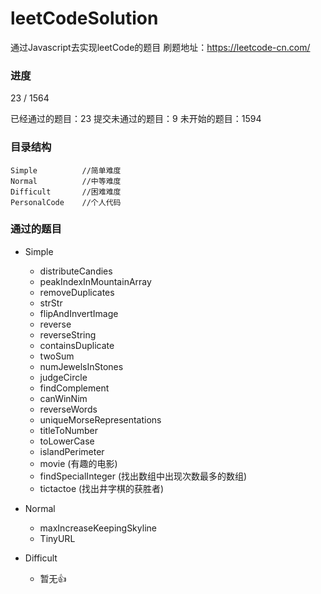 # leetCodeSolution
通过Javascript去实现leetCode的题目
刷题地址：https://leetcode-cn.com/


### 进度
23 / 1564

已经通过的题目：23
提交未通过的题目：9
未开始的题目：1594

### 目录结构
```
Simple          //简单难度
Normal          //中等难度
Difficult       //困难难度
PersonalCode    //个人代码
```
### 通过的题目
- Simple
    - distributeCandies
    - peakIndexInMountainArray
    - removeDuplicates
    - strStr
    - flipAndInvertImage
    - reverse
    - reverseString
    - containsDuplicate
    - twoSum
    - numJewelsInStones
    - judgeCircle
    - findComplement
    - canWinNim
    - reverseWords
    - uniqueMorseRepresentations
    - titleToNumber
    - toLowerCase
    - islandPerimeter
    - movie (有趣的电影)
    - findSpecialInteger (找出数组中出现次数最多的数组)
    - tictactoe (找出井字棋的获胜者)

- Normal
    - maxIncreaseKeepingSkyline
    - TinyURL

- Difficult
    - 暂无👍

